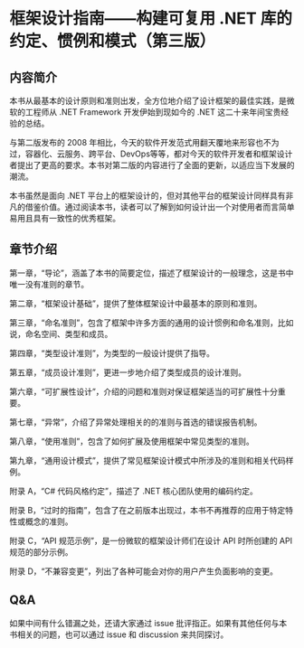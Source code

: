 # 框架设计指南——构建可复用 .NET 库的约定、惯例和模式（第三版）

## 内容简介

本书从最基本的设计原则和准则出发，全方位地介绍了设计框架的最佳实践，是微软的工程师从 .NET Framework 开发伊始到现如今的 .NET 这二十来年间宝贵经验的总结。 

与第二版发布的 2008 年相比，今天的软件开发范式用翻天覆地来形容也不为过，容器化、云服务、跨平台、DevOps等等，都对今天的软件开发者和框架设计者提出了更高的要求。本书对第二版的内容进行了全面的更新，以适应当下发展的潮流。

本书虽然是面向 .NET 平台上的框架设计的，但对其他平台的框架设计同样具有非凡的借鉴价值。通过阅读本书，读者可以了解到如何设计出一个对使用者而言简单易用且具有一致性的优秀框架。

## 章节介绍

第一章，“导论”，涵盖了本书的简要定位，描述了框架设计的一般理念，这是书中唯一没有准则的章节。

第二章，“框架设计基础”，提供了整体框架设计中最基本的原则和准则。

第三章，“命名准则”，包含了框架中许多方面的通用的设计惯例和命名准则，比如说，命名空间、类型和成员。

第四章，“类型设计准则”，为类型的一般设计提供了指导。

第五章，“成员设计准则”，更进一步地介绍了类型成员的设计准则。

第六章，“可扩展性设计”，介绍的问题和准则对保证框架适当的可扩展性十分重要。

第七章，“异常”，介绍了异常处理相关的的准则与首选的错误报告机制。

第八章，“使用准则”，包含了如何扩展及使用框架中常见类型的准则。

第九章，“通用设计模式”，提供了常见框架设计模式中所涉及的准则和相关代码样例。

附录 A，“C# 代码风格约定”，描述了 .NET 核心团队使用的编码约定。

附录 B，“过时的指南”，包含了在之前版本出现过，本书不再推荐的应用于特定特性或概念的准则。

附录 C，“API 规范示例”，是一份微软的框架设计师们在设计 API 时所创建的 API 规范的部分示例。

附录 D，“不兼容变更”，列出了各种可能会对你的用户产生负面影响的变更。

## Q&A

如果中间有什么错漏之处，还请大家通过 issue 批评指正。如果有其他任何与本书相关的问题，也可以通过 issue 和 discussion 来共同探讨。
